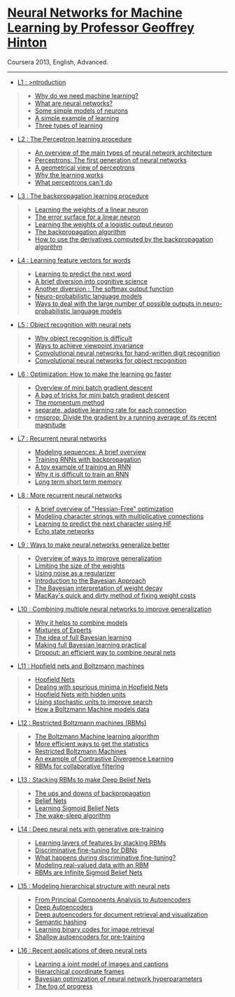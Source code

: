 # [Neural Networks for Machine Learning by Professor Geoffrey Hinton](https://www.youtube.com/playlist?list=PLiPvV5TNogxKKwvKb1RKwkq2hm7ZvpHz0)
Coursera 2013, English, Advanced.
<hr/>

* [L1 : >ntroduction](https://www.youtube.com/watch?v=2fRnHVVLf1Y&list=PLiPvV5TNogxKKwvKb1RKwkq2hm7ZvpHz0&index=6)
>* [Why do we need machine learning?](https://www.youtube.com/watch?v=4w0_mJ_6QoI&index=1&list=PLiPvV5TNogxKKwvKb1RKwkq2hm7ZvpHz0)
>* [What are neural networks?](https://www.youtube.com/watch?v=0JrfYvn8zns&list=PLiPvV5TNogxKKwvKb1RKwkq2hm7ZvpHz0&index=2)
>* [Some simple models of neurons](https://www.youtube.com/watch?v=z9lE4cowVFw&index=3&list=PLiPvV5TNogxKKwvKb1RKwkq2hm7ZvpHz0)
>* [A simple example of learning](https://www.youtube.com/watch?v=iryPlswgRSA&index=4&list=PLiPvV5TNogxKKwvKb1RKwkq2hm7ZvpHz0)
>* [Three types of learning](https://www.youtube.com/watch?v=7IUhZ_XOYeU&list=PLiPvV5TNogxKKwvKb1RKwkq2hm7ZvpHz0&index=5)

* [L2 : The Perceptron learning procedure](https://www.youtube.com/watch?v=oID20dIrV94&list=PLiPvV5TNogxKKwvKb1RKwkq2hm7ZvpHz0&index=12)
>* [An overview of the main types of neural network architecture](https://www.youtube.com/watch?v=KUV-r3yEri4&index=7&list=PLiPvV5TNogxKKwvKb1RKwkq2hm7ZvpHz0)
>* [Perceptrons: The first generation of neural networks](https://www.youtube.com/watch?v=TVJBOQzIKLY&list=PLiPvV5TNogxKKwvKb1RKwkq2hm7ZvpHz0&index=8)
>* [A geometrical view of perceptrons](https://www.youtube.com/watch?v=X-H2T9uv8Kg&list=PLiPvV5TNogxKKwvKb1RKwkq2hm7ZvpHz0&index=9)
>* [Why the learning works](https://www.youtube.com/watch?v=hsgyh4NaP7U&index=10&list=PLiPvV5TNogxKKwvKb1RKwkq2hm7ZvpHz0)
>* [What perceptrons can't do](https://www.youtube.com/watch?v=BNcvqxohlXQ&list=PLiPvV5TNogxKKwvKb1RKwkq2hm7ZvpHz0&index=11)

* [L3 : The backpropagation learning procedure](https://www.youtube.com/watch?v=a_v1DFjWYhY&index=18&list=PLiPvV5TNogxKKwvKb1RKwkq2hm7ZvpHz0)
>* [Learning the weights of a linear neuron](https://www.youtube.com/watch?v=-ducAlST5ag&list=PLiPvV5TNogxKKwvKb1RKwkq2hm7ZvpHz0&index=13)
>* [The error surface for a linear neuron](https://www.youtube.com/watch?v=g2c0AlazcaU&index=14&list=PLiPvV5TNogxKKwvKb1RKwkq2hm7ZvpHz0)
>* [Learning the weights of a logistic output neuron](https://www.youtube.com/watch?v=dSmtyGrCdx4&index=15&list=PLiPvV5TNogxKKwvKb1RKwkq2hm7ZvpHz0)
>* [The backpropagation algorithm](https://www.youtube.com/watch?v=XPFZwKSQkfM&index=16&list=PLiPvV5TNogxKKwvKb1RKwkq2hm7ZvpHz0)
>* [How to use the derivatives computed by the backpropagation algorithm](https://www.youtube.com/watch?v=AMT9raJ2SUU&index=17&list=PLiPvV5TNogxKKwvKb1RKwkq2hm7ZvpHz0)

* [L4 : Learning feature vectors for words](https://www.youtube.com/watch?v=Rtk_juucCHc&list=PLiPvV5TNogxKKwvKb1RKwkq2hm7ZvpHz0&index=24)
>* [Learning to predict the next word](https://www.youtube.com/watch?v=EHmvRc9_QR8&list=PLiPvV5TNogxKKwvKb1RKwkq2hm7ZvpHz0&index=19)
>* [A brief diversion into cognitive science](https://www.youtube.com/watch?v=nudLcXmJ8_w&list=PLiPvV5TNogxKKwvKb1RKwkq2hm7ZvpHz0&index=20)
>* [Another diversion : The softmax output function](https://www.youtube.com/watch?v=2-F1L-StqXU&list=PLiPvV5TNogxKKwvKb1RKwkq2hm7ZvpHz0&index=21)
>* [Neuro-probabilistic language models](https://www.youtube.com/watch?v=6IzhQvg0tNA&list=PLiPvV5TNogxKKwvKb1RKwkq2hm7ZvpHz0&index=22)
>* [Ways to deal with the large number of possible outputs in neuro-probabilistic language models](https://www.youtube.com/watch?v=qzONfNBKUJM&list=PLiPvV5TNogxKKwvKb1RKwkq2hm7ZvpHz0&index=23)

* [L5 : Object recognition with neural nets](https://www.youtube.com/watch?v=RTLI2K5OcWw&list=PLiPvV5TNogxKKwvKb1RKwkq2hm7ZvpHz0&index=29)
>* [Why object recognition is difficult](https://www.youtube.com/watch?v=gsmUhuboJd0&index=25&list=PLiPvV5TNogxKKwvKb1RKwkq2hm7ZvpHz0)
>* [Ways to achieve viewpoint invariance](https://www.youtube.com/watch?v=6s5Yp7iVHgI&list=PLiPvV5TNogxKKwvKb1RKwkq2hm7ZvpHz0&index=26)
>* [Convolutional neural networks for hand-written digit recognition](https://www.youtube.com/watch?v=gtYo1fB2lfE&list=PLiPvV5TNogxKKwvKb1RKwkq2hm7ZvpHz0&index=27)
>* [Convolutional neural networks for object recognition](https://www.youtube.com/watch?v=95LF9E8qj-Q&index=28&list=PLiPvV5TNogxKKwvKb1RKwkq2hm7ZvpHz0)

* [L6 : Optimization: How to make the learning go faster](https://www.youtube.com/watch?v=bkjfbS_wnIk&index=35&list=PLiPvV5TNogxKKwvKb1RKwkq2hm7ZvpHz0)
>* [Overview of mini batch gradient descent](https://www.youtube.com/watch?v=tCTfb6PAr4w&index=30&list=PLiPvV5TNogxKKwvKb1RKwkq2hm7ZvpHz0)
>* [A bag of tricks for mini batch gradient descent](https://www.youtube.com/watch?v=A4fEPcrrjU4&index=31&list=PLiPvV5TNogxKKwvKb1RKwkq2hm7ZvpHz0)
>* [The momentum method](https://www.youtube.com/watch?v=N18Km9YIIug&index=32&list=PLiPvV5TNogxKKwvKb1RKwkq2hm7ZvpHz0)
>* [ separate, adaptive learning rate for each connection](https://www.youtube.com/watch?v=76lj_cKBvmg&list=PLiPvV5TNogxKKwvKb1RKwkq2hm7ZvpHz0&index=33)
>* [rmsprop: Divide the gradient by a running average of its recent magnitude](https://www.youtube.com/watch?v=SJ48OZ_qlrc&index=34&list=PLiPvV5TNogxKKwvKb1RKwkq2hm7ZvpHz0)

* [L7 : Recurrent neural networks](https://www.youtube.com/watch?v=9T2X6WRUwFU&list=PLiPvV5TNogxKKwvKb1RKwkq2hm7ZvpHz0&index=41)
>* [Modeling sequences: A brief overview](https://www.youtube.com/watch?v=eT1XsQbc_Sk&index=36&list=PLiPvV5TNogxKKwvKb1RKwkq2hm7ZvpHz0)
>* [Training RNNs with backpropagation](https://www.youtube.com/watch?v=iPiVj4fuJO0&list=PLiPvV5TNogxKKwvKb1RKwkq2hm7ZvpHz0&index=37)
>* [A toy example of training an RNN](https://www.youtube.com/watch?v=NT5Sm7AJRwc&index=38&list=PLiPvV5TNogxKKwvKb1RKwkq2hm7ZvpHz0)
>* [Why it is difficult to train an RNN](https://www.youtube.com/watch?v=KJK2muqrlpQ&list=PLiPvV5TNogxKKwvKb1RKwkq2hm7ZvpHz0&index=39)
>* [Long term short term memory](https://www.youtube.com/watch?v=uVzrIjkE-Mo&list=PLiPvV5TNogxKKwvKb1RKwkq2hm7ZvpHz0&index=40)

* [L8 : More recurrent neural networks](https://www.youtube.com/watch?v=_gZ1NcYoVv4&index=46&list=PLiPvV5TNogxKKwvKb1RKwkq2hm7ZvpHz0)
>* [A brief overview of "Hessian-Free" optimization](https://www.youtube.com/watch?v=Gqn_8GIG-iY&index=42&list=PLiPvV5TNogxKKwvKb1RKwkq2hm7ZvpHz0)
>* [Modeling character strings with multiplicative connections](https://www.youtube.com/watch?v=5zCdUg1w6oQ&list=PLiPvV5TNogxKKwvKb1RKwkq2hm7ZvpHz0&index=43)
>* [Learning to predict the next character using HF](https://www.youtube.com/watch?v=tC6Yf9_Wry8&list=PLiPvV5TNogxKKwvKb1RKwkq2hm7ZvpHz0&index=44)
>* [Echo state networks](https://www.youtube.com/watch?v=T12mA9h1VRs&index=45&list=PLiPvV5TNogxKKwvKb1RKwkq2hm7ZvpHz0)

* [L9 : Ways to make neural networks generalize better](https://www.youtube.com/watch?v=lbjlTd9wxWU&list=PLiPvV5TNogxKKwvKb1RKwkq2hm7ZvpHz0&index=53)
>* [Overview of ways to improve generalization](https://www.youtube.com/watch?v=kyuEpwOp1K0&list=PLiPvV5TNogxKKwvKb1RKwkq2hm7ZvpHz0&index=47)
>* [Limiting the size of the weights](https://www.youtube.com/watch?v=Gi36wfl6BAw&index=48&list=PLiPvV5TNogxKKwvKb1RKwkq2hm7ZvpHz0)
>* [Using noise as a regularizer](https://www.youtube.com/watch?v=5Fveuxdg8rU&list=PLiPvV5TNogxKKwvKb1RKwkq2hm7ZvpHz0&index=49)
>* [Introduction to the Bayesian Approach](https://www.youtube.com/watch?v=NY1zXgIma3c&index=50&list=PLiPvV5TNogxKKwvKb1RKwkq2hm7ZvpHz0)
>*  [The Bayesian interpretation of weight decay](https://www.youtube.com/watch?v=KCo8h3WAClc&list=PLiPvV5TNogxKKwvKb1RKwkq2hm7ZvpHz0&index=51)
>* [MacKay's quick and dirty method of fixing weight costs](https://www.youtube.com/watch?v=_WZAD2uhvUM&list=PLiPvV5TNogxKKwvKb1RKwkq2hm7ZvpHz0&index=52)

* [L10 : Combining multiple neural networks to improve generalization](https://www.youtube.com/watch?v=IVfAs03sBSU&list=PLiPvV5TNogxKKwvKb1RKwkq2hm7ZvpHz0&index=59)
>* [Why it helps to combine models](https://www.youtube.com/watch?v=JacgCGtxoj0&index=54&list=PLiPvV5TNogxKKwvKb1RKwkq2hm7ZvpHz0)
>* [Mixtures of Experts](https://www.youtube.com/watch?v=Uo3tC655I-w&index=55&list=PLiPvV5TNogxKKwvKb1RKwkq2hm7ZvpHz0)
>* [The idea of full Bayesian learning](https://www.youtube.com/watch?v=Ra6RSZPWw9w&index=56&list=PLiPvV5TNogxKKwvKb1RKwkq2hm7ZvpHz0)
>* [Making full Bayesian learning practical](https://www.youtube.com/watch?v=0IXoayZ0egc&list=PLiPvV5TNogxKKwvKb1RKwkq2hm7ZvpHz0&index=57)
>* [Dropout: an efficient way to combine neural nets](https://www.youtube.com/watch?v=kAwF--GJ-ek&list=PLiPvV5TNogxKKwvKb1RKwkq2hm7ZvpHz0&index=58)

* [L11 : Hopfield nets and Boltzmann machines](https://www.youtube.com/watch?v=IP3W7cI01VY&list=PLiPvV5TNogxKKwvKb1RKwkq2hm7ZvpHz0&index=11)
>* [Hopfield Nets](https://www.youtube.com/watch?v=cLuuAjvawhQ&list=PLiPvV5TNogxKKwvKb1RKwkq2hm7ZvpHz0&index=61)
>* [Dealing with spurious minima in Hopfield Nets](https://www.youtube.com/watch?v=uurQcZhzblA&index=62&list=PLiPvV5TNogxKKwvKb1RKwkq2hm7ZvpHz0)
>* [Hopfield Nets with hidden units](https://www.youtube.com/watch?v=JayQy__1UGM&list=PLiPvV5TNogxKKwvKb1RKwkq2hm7ZvpHz0&index=63)
>* [Using stochastic units to improve search](https://www.youtube.com/watch?v=6bTpq4OEYeI&list=PLiPvV5TNogxKKwvKb1RKwkq2hm7ZvpHz0&index=64)
>* [How a Boltzmann Machine models data](https://www.youtube.com/watch?v=pci0drmGpGA&index=65&list=PLiPvV5TNogxKKwvKb1RKwkq2hm7ZvpHz0)

* [L12 : Restricted Boltzmann machines (RBMs)](https://www.youtube.com/watch?v=SY7ilsii2YM&list=PLiPvV5TNogxKKwvKb1RKwkq2hm7ZvpHz0&index=12&t=1s)
>* [The Boltzmann Machine learning algorithm](https://www.youtube.com/watch?v=wpiSDA4XNaE&list=PLiPvV5TNogxKKwvKb1RKwkq2hm7ZvpHz0&index=67&t=8s)
>* [More efficient ways to get the statistics](https://www.youtube.com/watch?v=pbq37Rgtpqw&index=68&list=PLiPvV5TNogxKKwvKb1RKwkq2hm7ZvpHz0)
>* [Restricted Boltzmann Machines](https://www.youtube.com/watch?v=UcAWwySuUZM&index=69&list=PLiPvV5TNogxKKwvKb1RKwkq2hm7ZvpHz0)
>* [An example of Contrastive Divergence Learning](https://www.youtube.com/watch?v=JKw4z2tKl_4&index=70&list=PLiPvV5TNogxKKwvKb1RKwkq2hm7ZvpHz0)
>* [RBMs for collaborative filtering](https://www.youtube.com/watch?v=UXQhVkDM05g&list=PLiPvV5TNogxKKwvKb1RKwkq2hm7ZvpHz0&index=71)

* [L13 : Stacking RBMs to make Deep Belief Nets](https://www.youtube.com/watch?v=tM2QtkiXKxE&index=13&list=PLiPvV5TNogxKKwvKb1RKwkq2hm7ZvpHz0)
>* [The ups and downs of backpropagation](https://www.youtube.com/watch?v=MpLds0oohC8&list=PLiPvV5TNogxKKwvKb1RKwkq2hm7ZvpHz0&index=73)
>* [Belief Nets](https://www.youtube.com/watch?v=wrTdMkCu9Bk&index=74&list=PLiPvV5TNogxKKwvKb1RKwkq2hm7ZvpHz0)
>* [Learning Sigmoid Belief Nets](https://www.youtube.com/watch?v=uVJi1lDOEVw&index=75&list=PLiPvV5TNogxKKwvKb1RKwkq2hm7ZvpHz0)
>* [The wake-sleep algorithm](https://www.youtube.com/watch?v=ZaJZlqP6TIs&list=PLiPvV5TNogxKKwvKb1RKwkq2hm7ZvpHz0&index=76)

* [L14 : Deep neural nets with generative pre-training](https://www.youtube.com/watch?v=kkKu787Oph8&index=14&list=PLiPvV5TNogxKKwvKb1RKwkq2hm7ZvpHz0)
>* [Learning layers of features by stacking RBMs](https://www.youtube.com/watch?v=-TiIO_PX81Y&index=78&list=PLiPvV5TNogxKKwvKb1RKwkq2hm7ZvpHz0)
>* [Discriminative fine-tuning for DBNs](https://www.youtube.com/watch?v=HRXPYKU1xOs&index=79&list=PLiPvV5TNogxKKwvKb1RKwkq2hm7ZvpHz0)
>* [What happens during discriminative fine-tuning?](https://www.youtube.com/watch?v=L779C8V_p4I&list=PLiPvV5TNogxKKwvKb1RKwkq2hm7ZvpHz0&index=80)
>* [Modeling real-valued data with an RBM](https://www.youtube.com/watch?v=nsharLnuvjQ&list=PLiPvV5TNogxKKwvKb1RKwkq2hm7ZvpHz0&index=81)
>* [RBMs are Infinite Sigmoid Belief Nets](https://www.youtube.com/watch?v=yYvN-BUpOB4&list=PLiPvV5TNogxKKwvKb1RKwkq2hm7ZvpHz0&index=82)

* [L15 : Modeling hierarchical structure with neural nets](https://www.youtube.com/watch?v=D28cwQY9AXw&list=PLiPvV5TNogxKKwvKb1RKwkq2hm7ZvpHz0&index=15)
>* [From Principal Components Analysis to Autoencoders](https://www.youtube.com/watch?v=XIu4-DSipu8&list=PLiPvV5TNogxKKwvKb1RKwkq2hm7ZvpHz0&index=85)
>* [Deep Autoencoders](https://www.youtube.com/watch?v=ZRLTi7uP55Y&list=PLiPvV5TNogxKKwvKb1RKwkq2hm7ZvpHz0&index=86)
>* [Deep autoencoders for document retrieval and visualization](https://www.youtube.com/watch?v=nycqIKx3Z-M&index=87&list=PLiPvV5TNogxKKwvKb1RKwkq2hm7ZvpHz0)
>* [Semantic hashing](https://www.youtube.com/watch?v=YblV9DCT1Ig&list=PLiPvV5TNogxKKwvKb1RKwkq2hm7ZvpHz0&index=88)
>* [Learning binary codes for image retrieval](https://www.youtube.com/watch?v=-eWwSSRbLxM&index=89&list=PLiPvV5TNogxKKwvKb1RKwkq2hm7ZvpHz0)
>* [Shallow autoencoders for pre-training](https://www.youtube.com/watch?v=gt0ZBLjLEGA&list=PLiPvV5TNogxKKwvKb1RKwkq2hm7ZvpHz0&index=90)

* [L16 : Recent applications of deep neural nets](https://www.youtube.com/watch?v=rsWoLB1GSoQ&index=16&list=PLiPvV5TNogxKKwvKb1RKwkq2hm7ZvpHz0)
>* [ Learning a joint model of images and captions](https://www.youtube.com/watch?v=REfyrU4RjEI&index=91&list=PLiPvV5TNogxKKwvKb1RKwkq2hm7ZvpHz0)
>* [Hierarchical coordinate frames](https://www.youtube.com/watch?v=am0__MkOxtk&list=PLiPvV5TNogxKKwvKb1RKwkq2hm7ZvpHz0&index=92)
>* [Bayesian optimization of neural network hyperparameters](https://www.youtube.com/watch?v=ULuLoFIWQNc&index=93&list=PLiPvV5TNogxKKwvKb1RKwkq2hm7ZvpHz0)
>* [The fog of progress](https://www.youtube.com/watch?v=mMfiY8bK7EU&list=PLiPvV5TNogxKKwvKb1RKwkq2hm7ZvpHz0&index=94)